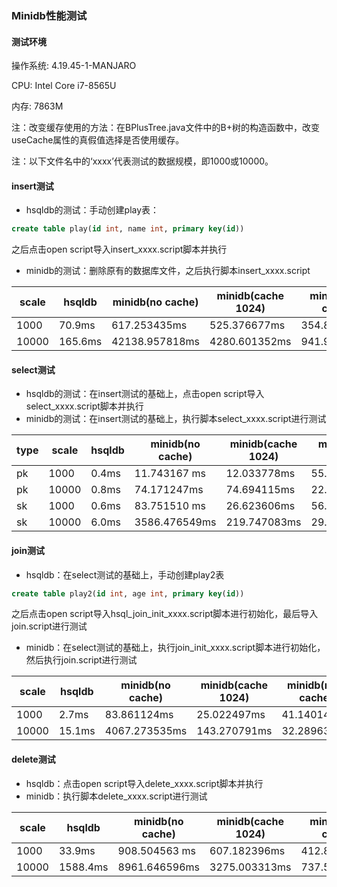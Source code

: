 ### Minidb性能测试



#### 测试环境

操作系统: 4.19.45-1-MANJARO

CPU: Intel Core i7-8565U

内存: 7863M



注：改变缓存使用的方法：在BPlusTree.java文件中的B+树的构造函数中，改变useCache属性的真假值选择是否使用缓存。

注：以下文件名中的‘xxxx’代表测试的数据规模，即1000或10000。

#### insert测试

+ hsqldb的测试：手动创建play表：

```sql
create table play(id int, name int, primary key(id))
```

之后点击open script导入insert_xxxx.script脚本并执行

+ minidb的测试：删除原有的数据库文件，之后执行脚本insert_xxxx.script

| scale | hsqldb | minidb(no cache) | minidb(cache 1024) |minidb(new cache)|
| ----- | ------ | ---------------- | ------------------ |  ------------------ |
| 1000  |   70.9ms  |      617.253435ms           |   525.376677ms            | 354.878979ms|
| 10000 |   165.6ms     |     42138.957818ms             |      4280.601352ms   |    941.955378ms       |



#### select测试

- hsqldb的测试：在insert测试的基础上，点击open script导入select_xxxx.script脚本并执行
- minidb的测试：在insert测试的基础上，执行脚本select_xxxx.script进行测试

|type| scale | hsqldb | minidb(no cache) | minidb(cache 1024) |minidb(new cache)|
|-----| ----- | ------ | ---------------- | ------------------ |------------------ |
|pk | 1000 |   0.4ms  |     11.743167 ms        |        12.033778ms            | 55.216255ms |
|pk| 10000 | 0.8ms  |   74.171247ms        |        74.694115ms   | 22.007795ms`         | 
|sk | 1000 |  0.6ms     |  83.751510 ms            |    26.623606ms     |   56.070855ms         |
|sk| 10000 | 6.0ms  |        3586.476549ms          |     219.747083ms   |   29.427447ms         |



#### join测试

+ hsqldb：在select测试的基础上，手动创建play2表

```sql
create table play2(id int, age int, primary key(id))
```

之后点击open script导入hsql_join_init_xxxx.script脚本进行初始化，最后导入join.script进行测试

+ minidb：在select测试的基础上，执行join_init_xxxx.script脚本进行初始化，然后执行join.script进行测试

| scale | hsqldb | minidb(no cache) | minidb(cache 1024) |minidb(new cache)|
| ----- | ------ | ---------------- | ------------------ |------------------ |
| 1000  |   2.7ms     |    83.861124ms              |      25.022497ms    |  41.140142ms        |
| 10000 |   15.1ms     |   4067.273535ms               |       143.270791ms |   32.289638ms         |



#### delete测试

+ hsqldb：点击open script导入delete_xxxx.script脚本并执行
+ minidb：执行脚本delete_xxxx.script进行测试

| scale | hsqldb | minidb(no cache) | minidb(cache 1024) |minidb(new cache)|
| ----- | ------ | ---------------- | ------------------ |------------------ |
| 1000  |   33.9ms     |      908.504563 ms            |      607.182396ms   | 412.800708ms           |
| 10000 |  1588.4ms      |        8961.646596ms          |      3275.003313ms |     737.548812ms        |


